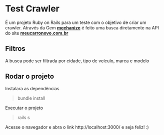 # Test Crawler

É um projeto Ruby on Rails para um teste com o objetivo de criar um crawler. 
Através da Gem **[mechanize](https://rubygems.org/gems/mechanize)** é feito uma busca diretamente na API do site **[meucarronovo.com.br](https://www.meucarronovo.com.br/)**

## Filtros
A busca pode ser filtrada por cidade, tipo de veículo, marca e modelo  

## Rodar o projeto
Instalara as dependências 
> bundle install

Executar o projeto
> rails s

Acesse o navegador e abra o link http://localhost:3000/ e seja feliz! :)